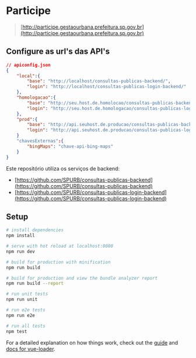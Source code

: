 # Participe

> [http://participe.gestaourbana.prefeitura.sp.gov.br](http://participe.gestaourbana.prefeitura.sp.gov.br)

## Configure as url's das API's
``` json
// apiconfig.json
{
	"local":{
		"base": "http://localhost/consultas-publicas-backend/",
		"login": "http://localhost/consultas-publicas-login-backend/"
	},
	"homologacao":{
		"base": "http://seu.host.de.homolocao/consultas-publicas-backend",
		"login": "http://seu.host.de.homologacao/consultas-publicas-login-backend/"
	},
	"prod":{
		"base": "http://api.seuhost.de.producao/consultas-publicas-backend",
		"login": "http://api.seuhost.de.producao/consultas-publicas-login-backend/"
	}
	"chavesExternas":{
		"bingMaps": "chave-api-bing-maps"
	}
}
```
Este repositório utiliza os serviços de backend:
* [https://github.com/SPURB/consultas-publicas-backend](https://github.com/SPURB/consultas-publicas-backend)
* [https://github.com/SPURB/consultas-publicas-login-backend](https://github.com/SPURB/consultas-publicas-login-backend)

## Setup

``` bash
# install dependencies
npm install

# serve with hot reload at localhost:8080
npm run dev

# build for production with minification
npm run build

# build for production and view the bundle analyzer report
npm run build --report

# run unit tests
npm run unit

# run e2e tests
npm run e2e

# run all tests
npm test
```

For a detailed explanation on how things work, check out the [guide](http://vuejs-templates.github.io/webpack/) and [docs for vue-loader](http://vuejs.github.io/vue-loader).
